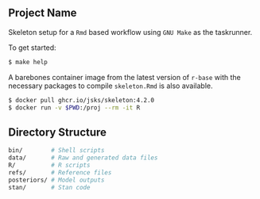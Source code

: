 Project Name
---

Skeleton setup for a `Rmd` based workflow using `GNU Make` as the taskrunner. 

To get started:

```sh
$ make help
```

A barebones container image from the latest version of `r-base` with the
necessary packages to compile `skeleton.Rmd` is also available.

```sh
$ docker pull ghcr.io/jsks/skeleton:4.2.0
$ docker run -v $PWD:/proj --rm -it R
```

## Directory Structure

```sh
bin/        # Shell scripts
data/       # Raw and generated data files
R/          # R scripts
refs/       # Reference files
posteriors/ # Model outputs
stan/       # Stan code
```

